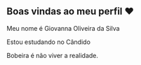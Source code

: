 ## Boas vindas ao meu perfil ❤️

Meu nome é Giovanna Oliveira da Silva

Estou estudando no Cândido 

Bobeira é não viver a realidade.


